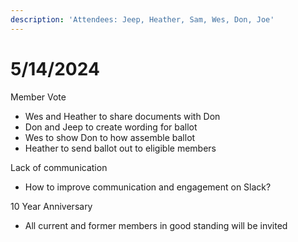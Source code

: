 ```yaml
---
description: 'Attendees: Jeep, Heather, Sam, Wes, Don, Joe'
---
```


# 5/14/2024

Member Vote

* Wes and Heather to share documents with Don
* Don and Jeep to create wording for ballot
* Wes to show Don to how assemble ballot
* Heather to send ballot out to eligible members

Lack of communication

* How to improve communication and engagement on Slack?

10 Year Anniversary

* All current and former members in good standing will be invited
